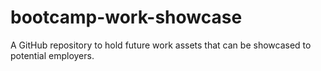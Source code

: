 # bootcamp-work-showcase
A GitHub repository to hold future work assets that can be showcased to potential employers.
